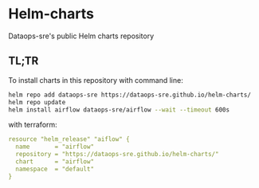 # Helm-charts
Dataops-sre's public Helm charts repository

## TL;TR
To install charts in this repository with command line:

```bash
helm repo add dataops-sre https://dataops-sre.github.io/helm-charts/
helm repo update
helm install airflow dataops-sre/airflow --wait --timeout 600s
```

with terraform:
```yaml
resource "helm_release" "aiflow" {
  name       = "airflow"
  repository = "https://dataops-sre.github.io/helm-charts/"
  chart      = "airflow"
  namespace  = "default"
}
```